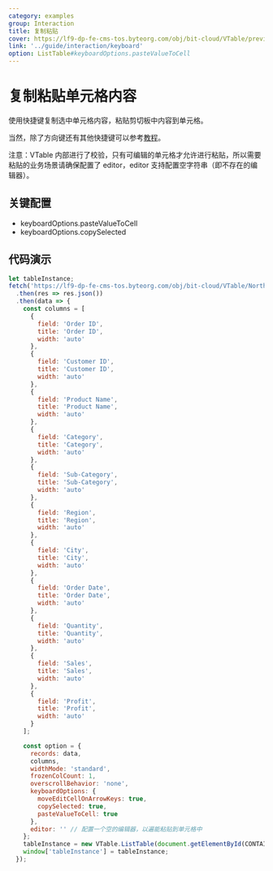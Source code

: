 ```yaml
---
category: examples
group: Interaction
title: 复制粘贴
cover: https://lf9-dp-fe-cms-tos.byteorg.com/obj/bit-cloud/VTable/preview/copy-paste-cell-value.gif
link: '../guide/interaction/keyboard'
option: ListTable#keyboardOptions.pasteValueToCell
---
```


# 复制粘贴单元格内容

使用快捷键复制选中单元格内容，粘贴剪切板中内容到单元格。

当然，除了方向键还有其他快捷键可以参考[教程](../../guide/interaction/keyboard)。

注意：VTable 内部进行了校验，只有可编辑的单元格才允许进行粘贴，所以需要粘贴的业务场景请确保配置了 editor，editor 支持配置空字符串（即不存在的编辑器）。

## 关键配置

- keyboardOptions.pasteValueToCell
- keyboardOptions.copySelected

## 代码演示

```javascript livedemo template=vtable
let tableInstance;
fetch('https://lf9-dp-fe-cms-tos.byteorg.com/obj/bit-cloud/VTable/North_American_Superstore_data.json')
  .then(res => res.json())
  .then(data => {
    const columns = [
      {
        field: 'Order ID',
        title: 'Order ID',
        width: 'auto'
      },
      {
        field: 'Customer ID',
        title: 'Customer ID',
        width: 'auto'
      },
      {
        field: 'Product Name',
        title: 'Product Name',
        width: 'auto'
      },
      {
        field: 'Category',
        title: 'Category',
        width: 'auto'
      },
      {
        field: 'Sub-Category',
        title: 'Sub-Category',
        width: 'auto'
      },
      {
        field: 'Region',
        title: 'Region',
        width: 'auto'
      },
      {
        field: 'City',
        title: 'City',
        width: 'auto'
      },
      {
        field: 'Order Date',
        title: 'Order Date',
        width: 'auto'
      },
      {
        field: 'Quantity',
        title: 'Quantity',
        width: 'auto'
      },
      {
        field: 'Sales',
        title: 'Sales',
        width: 'auto'
      },
      {
        field: 'Profit',
        title: 'Profit',
        width: 'auto'
      }
    ];

    const option = {
      records: data,
      columns,
      widthMode: 'standard',
      frozenColCount: 1,
      overscrollBehavior: 'none',
      keyboardOptions: {
        moveEditCellOnArrowKeys: true,
        copySelected: true,
        pasteValueToCell: true
      },
      editor: '' // 配置一个空的编辑器，以遍能粘贴到单元格中
    };
    tableInstance = new VTable.ListTable(document.getElementById(CONTAINER_ID), option);
    window['tableInstance'] = tableInstance;
  });
```
